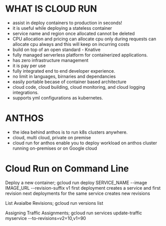 # WHAT IS CLOUD RUN

- assist in deploy containers to production in seconds!
- it is useful while deploying a stateless container
- service name and region once allocated cannot be deleted
- CPU allocation and pricing
  can allocate cpu only during requests
  can allocate cpu always and this will keep on incurring costs
- build on top of an open standard - Knative
- fully managed serverless platform for containerized applications.
- has zero infrastructure management
- it is pay per use
- fully integrated end to end developer experience.
- no limit in languages, birnaries and dependancies
- easily portable becase of container based architecture
- cloud code, cloud building, cloud monitoring, and cloud logging integrations.
- supports yml configurations as kubernetes.

# ANTHOS

- the idea behind anthos is to run k8s clusters anywhere.
- cloud, multi cloud, private on premise
- cloud run for anthos enable you to deploy workload on anthos cluster running on-premises or on Google cloud

# Cloud Run on Command Line

Deploy a new container;
gcloud run deploy SERVICE_NAME --image IMAGE_URL --revision-suffix v1
first deployment creates a service and first revision
next deployments for the same service creates new revisions

List Avaialbe Revisions;
gcloud run versions list

Assigning Traffic Assignments;
gcloud run services update-traffic myservice --to-revisions=v2=10,v1=90
